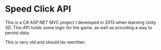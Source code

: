 # Speed Click API

This is a C# ASP.NET MVC project I developed in 2013 when learning Unity 3D. This API holds some logic for the game, as well as providing a way to persist data.

This is very old and should be rewritten.

